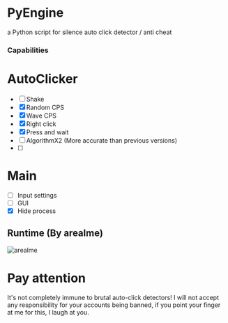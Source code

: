 # PyEngine
a Python script for silence auto click detector / anti cheat
### Capabilities
# AutoClicker
- [ ] Shake
- [X] Random CPS
- [X] Wave CPS
- [X] Right click
- [X] Press and wait
- [ ] AlgorithmX2 (More accurate than previous versions)
- [ ] 
# Main
- [ ] Input settings
- [ ] GUI
- [X] Hide process

## Runtime (By arealme)
![arealme](https://github.com/SmaamX/AutoPy/assets/90418723/bd3544dd-2077-4e92-883a-34d8edea943c)
# Pay attention
It's not completely immune to brutal auto-click detectors!
I will not accept any responsibility for your accounts being banned, if you point your finger at me for this, I laugh at you.

